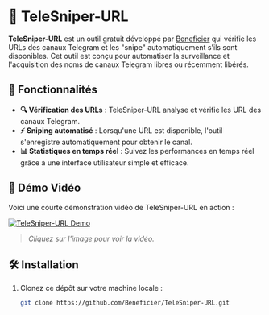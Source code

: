 # 📡 TeleSniper-URL

**TeleSniper-URL** est un outil gratuit développé par [Beneficier](https://github.com/Beneficier) qui vérifie les URLs des canaux Telegram et les "snipe" automatiquement s'ils sont disponibles. Cet outil est conçu pour automatiser la surveillance et l'acquisition des noms de canaux Telegram libres ou récemment libérés.

## 🚀 Fonctionnalités

- **🔍 Vérification des URLs** : TeleSniper-URL analyse et vérifie les URL des canaux Telegram.
- **⚡ Sniping automatisé** : Lorsqu'une URL est disponible, l'outil s'enregistre automatiquement pour obtenir le canal.
- **📊 Statistiques en temps réel** : Suivez les performances en temps réel grâce à une interface utilisateur simple et efficace.

## 🎥 Démo Vidéo

Voici une courte démonstration vidéo de TeleSniper-URL en action :

[![TeleSniper-URL Demo](https://img.youtube.com/vi/0ktaQyuNZ2Q/maxresdefault.jpg)](https://www.youtube.com/watch?v=0ktaQyuNZ2Q)

> *Cliquez sur l'image pour voir la vidéo.*

## 🛠 Installation

1. Clonez ce dépôt sur votre machine locale :
   ```bash
   git clone https://github.com/Beneficier/TeleSniper-URL.git
